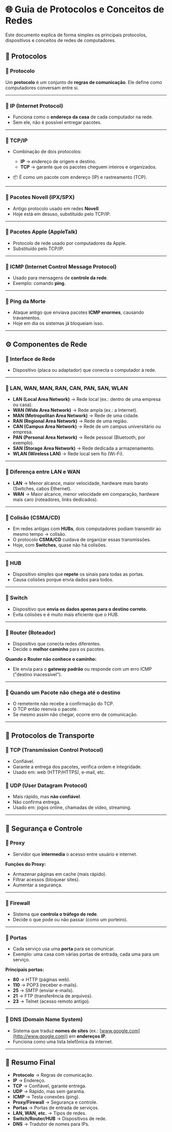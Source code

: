 # 🌐 Guia de Protocolos e Conceitos de Redes
Este documento explica de forma simples os principais protocolos, dispositivos e conceitos de redes de computadores.


## 📜 Protocolos

### 🔹 Protocolo

Um **protocolo** é um conjunto de **regras de comunicação**. Ele define como computadores conversam entre si.

---

### 🔹 IP (Internet Protocol)

* Funciona como o **endereço da casa** de cada computador na rede.
* Sem ele, não é possível entregar pacotes.

---

### 🔹 TCP/IP

* Combinação de dois protocolos:

  * **IP** → endereço de origem e destino.
  * **TCP** → garante que os pacotes cheguem inteiros e organizados.
* 📦 É como um pacote com endereço (IP) e rastreamento (TCP).

---

### 🔹 Pacotes Novell (IPX/SPX)

* Antigo protocolo usado em redes **Novell**.
* Hoje está em desuso, substituído pelo TCP/IP.

---

### 🔹 Pacotes Apple (AppleTalk)

* Protocolo de rede usado por computadores da Apple.
* Substituído pelo TCP/IP.

---

### 🔹 ICMP (Internet Control Message Protocol)

* Usado para mensagens de **controle da rede**.
* Exemplo: comando **ping**.

---

### 🔹 Ping da Morte

* Ataque antigo que enviava pacotes **ICMP enormes**, causando travamentos.
* Hoje em dia os sistemas já bloqueiam isso.

---

## ⚙️ Componentes de Rede

### 🔹 Interface de Rede

* Dispositivo (placa ou adaptador) que conecta o computador à rede.

---

### 🔹 LAN, WAN, MAN, RAN, CAN, PAN, SAN, WLAN

* **LAN (Local Area Network)** → Rede local (ex.: dentro de uma empresa ou casa).
* **WAN (Wide Area Network)** → Rede ampla (ex.: a Internet).
* **MAN (Metropolitan Area Network)** → Rede de uma cidade.
* **RAN (Regional Area Network)** → Rede de uma região.
* **CAN (Campus Area Network)** → Rede de um campus universitário ou empresa.
* **PAN (Personal Area Network)** → Rede pessoal (Bluetooth, por exemplo).
* **SAN (Storage Area Network)** → Rede dedicada a armazenamento.
* **WLAN (Wireless LAN)** → Rede local sem fio (Wi-Fi).

---

### 🔹 Diferença entre LAN e WAN

* **LAN** → Menor alcance, maior velocidade, hardware mais barato (Switches, cabos Ethernet).
* **WAN** → Maior alcance, menor velocidade em comparação, hardware mais caro (roteadores, links dedicados).

---

### 🔹 Colisão (CSMA/CD)

* Em redes antigas com **HUBs**, dois computadores podiam transmitir ao mesmo tempo → colisão.
* O protocolo **CSMA/CD** cuidava de organizar essas transmissões.
* Hoje, com **Switches**, quase não há colisões.

---

### 🔹 HUB

* Dispositivo simples que **repete** os sinais para todas as portas.
* Causa colisões porque envia dados para todos.

---

### 🔹 Switch

* Dispositivo que **envia os dados apenas para o destino correto**.
* Evita colisões e é muito mais eficiente que o HUB.

---

### 🔹 Router (Roteador)

* Dispositivo que conecta redes diferentes.
* Decide o **melhor caminho** para os pacotes.

**Quando o Router não conhece o caminho:**

* Ele envia para o **gateway padrão** ou responde com um erro ICMP ("destino inacessível").

---

### 🔹 Quando um Pacote não chega até o destino

* O remetente não recebe a confirmação do TCP.
* O TCP então reenvia o pacote.
* Se mesmo assim não chegar, ocorre erro de comunicação.

---

## 🔄 Protocolos de Transporte

### 🔹 TCP (Transmission Control Protocol)

* Confiável.
* Garante a entrega dos pacotes, verifica ordem e integridade.
* Usado em: web (HTTP/HTTPS), e-mail, etc.

### 🔹 UDP (User Datagram Protocol)

* Mais rápido, mas **não confiável**.
* Não confirma entrega.
* Usado em: jogos online, chamadas de vídeo, streaming.

---

## 🔐 Segurança e Controle

### 🔹 Proxy

* Servidor que **intermedia** o acesso entre usuário e internet.

**Funções do Proxy:**

* Armazenar páginas em cache (mais rápido).
* Filtrar acessos (bloquear sites).
* Aumentar a segurança.

---

### 🔹 Firewall

* Sistema que **controla o tráfego de rede**.
* Decide o que pode ou não passar (como um porteiro).

---

### 🔹 Portas

* Cada serviço usa uma **porta** para se comunicar.
* Exemplo: uma casa com várias portas de entrada, cada uma para um serviço.

**Principais portas:**

* **80** → HTTP (páginas web).
* **110** → POP3 (receber e-mails).
* **25** → SMTP (enviar e-mails).
* **21** → FTP (transferência de arquivos).
* **23** → Telnet (acesso remoto antigo).

---

### 🔹 DNS (Domain Name System)

* Sistema que traduz **nomes de sites** (ex.: [www.google.com](http://www.google.com)) em **endereços IP**.
* Funciona como uma lista telefônica da internet.

---

## 📌 Resumo Final

* **Protocolo** → Regras de comunicação.
* **IP** → Endereço.
* **TCP** → Confiável, garante entrega.
* **UDP** → Rápido, mas sem garantia.
* **ICMP** → Testa conexões (ping).
* **Proxy/Firewall** → Segurança e controle.
* **Portas** → Portas de entrada de serviços.
* **LAN, WAN, etc.** → Tipos de redes.
* **Switch/Router/HUB** → Dispositivos de rede.
* **DNS** → Tradutor de nomes para IPs.

